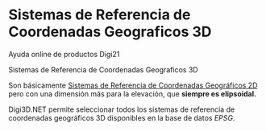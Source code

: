 # Sistemas de Referencia de Coordenadas Geograficos 3D

Ayuda online de productos Digi21

Sistemas de Referencia de Coordenadas Geograficos 3D

Son básicamente [Sistemas de Referencia de Coordenadas Geográficos 2D](/digi3d-net/sistemas-referencia-coordenadas/introduccion-sistemas-referencia-coordenadas/tipos-sistemas-referencia-coordenadas/sistemas-referencia-coordenadas-horizontales/sistemas-referencia-coordenadas-geograficos-2d.md) pero con una dimensión más para la elevación, que **siempre es elipsoidal.**

Digi3D.NET permite seleccionar todos los sistemas de referencia de coordenadas geográficos 3D disponibles en la base de datos _EPSG_.

